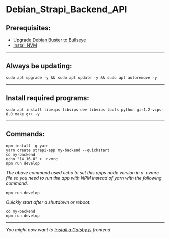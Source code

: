 # Debian_Strapi_Backend_API

## Prerequisites:

* [Upgrade Debian Buster to Bullseye](https://github.com/brettjrea/Debian_Bullseye_Upgrade_Script)
* [Install NVM](https://github.com/brettjrea/Debian_Install_NVM)

---

## Always be updating:

```
sudo apt upgrade -y && sudo apt update -y && sudo apt autoremove -y
```

---

## Install required programs:

```
sudo apt install libvips libvips-dev libvips-tools python gir1.2-vips-8.0 make g++ -y
```

---

## Commands:
```
npm install -g yarn
yarn create strapi-app my-backend --quickstart
cd my-backend
echo "14.16.0" > .nvmrc
npm run develop
```

*The above command used echo to set this apps node version in a .nvmrc file so you need to run the app with NPM instead of yarn with the following command.*

```
npm run develop
```

*Quickly start after a shutdown or reboot.*

```
cd my-backend
npm run develop
```

---

*You might now want to [install a Gatsby.js](https://github.com/brettjrea/Gatsby_Typescript_Styled_Components) frontend*
